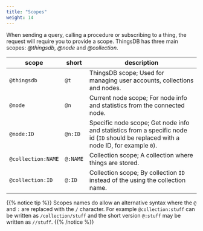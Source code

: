 ```yaml
---
title: "Scopes"
weight: 14
---
```


When sending a query, calling a procedure or subscribing to a thing, the request
will require you to provide a scope. ThingsDB has three main scopes: *@thingsdb*, *@node* and *@collection*.


scope | short | description
----- | ----- | -----------
`@thingsdb` | `@t` | ThingsDB scope; Used for managing user accounts, collections and nodes.
`@node` | `@n` | Current node scope; For node info and statistics from the connected node.
`@node:ID` | `@n:ID` | Specific node scope; Get node info and statistics from a specific node id (`ID` should be replaced with a node ID, for example `0`).
`@collection:NAME` | `@:NAME` | Collection scope; A collection where things are stored.
`@collection:ID` | `@:ID` | Collection scope; By collection `ID` instead of the using the collection name.


{{% notice tip %}}
Scopes names do allow an alternative syntax where the `@` and `:` are replaced with the `/` character.
For example `@collection:stuff` can be written as `/collection/stuff` and the short version `@:stuff` may be written as `//stuff`.
{{% /notice %}}

